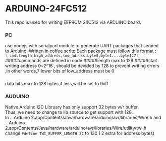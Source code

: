 # ARDUINO-24FC512

This repo is used for writing EEPROM 24C512 via ARDUINO board.
### PC 
use nodejs with serialport module to generate UART packages that sended to Arduino.
Written in coffee scritp
Each package must follow this format : 
``` [ cmd,length,high_address,low_adress,byte0,byte1....byte127]```
#####cammands
are defined in code
#####length
max to 128 
#####start writing address
0~2^16 , should be devided by 128 to prevent writing errors ,in other words,7 lower bits of low_address must be 0
#####
data bits
max to 128 bytes,if less,will be set to 0xff

### AUDUINO
Native Arduino I2C Libruary has only support 32 bytes w/r buffer.    
Thus, we need to change to lib source to get support with 128.     
In ...Arduino 2.app/Contents/Java/hardware/arduino/avr/libraries/Wire.h and    
...Arduino 2.app/Contents/Java/hardware/arduino/avr/libraries/Wire/utility/twi.h    
change ```#define TWI_BUFFER_LENGTH 32``` to 130 ( 2 extra for address bytes)

